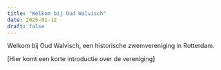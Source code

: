 ```yaml
---
title: "Welkom bij Oud Walvisch"
date: 2025-01-12
draft: false
---
```


Welkom bij Oud Walvisch, een historische zwemvereniging in Rotterdam.

[Hier komt een korte introductie over de vereniging]
